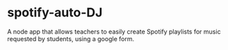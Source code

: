 # spotify-auto-DJ
A node app that allows teachers to easily create Spotify playlists for music requested by students, using a google form.
